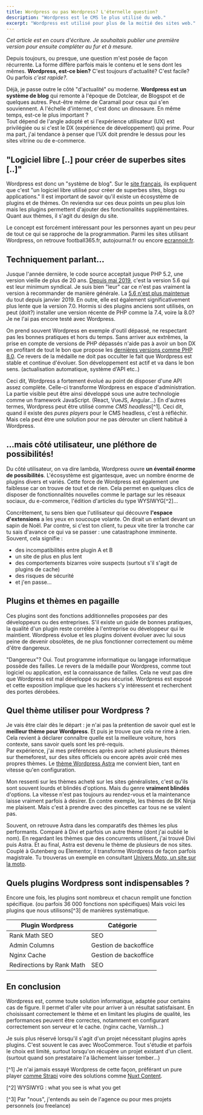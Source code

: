 ```yaml
---
title: Wordpress ou pas Wordpress? L'éternelle question?
description: "Wordpress est le CMS le plus utilisé du web."
excerpt: "Wordpress est utilisé pour plus de la moitié des sites web."
---
```


_Cet article est en cours d'écriture. Je souhaitais publier une première version pour ensuite compléter au fur et à mesure._

Depuis toujours, ou presque, une question m'est posée de façon récurrente. La forme diffère parfois mais le contenu et le sens dont les mêmes.
**Wordpress, est-ce bien?** C'est toujours d'actualité? C'est facile? Ou parfois _c'est rapide?_.

Déjà, je passe outre le côté "d'actualité" ou moderne. **Wordpress est un système de blog** qui remonte à l'époque de Dotclear, de Blogspot et de quelques autres. Peut-être même de Caramail pour ceux qui s'en souviennent. A l'échelle d'internet, c'est donc un dinosaure. En même temps, est-ce le plus important ?  
Tout dépend de l'angle adopté et si l'expérience utilisateur (UX) est privilégiée ou si c'est le DX (expérience de développement) qui prime. Pour ma part, j'ai tendance à penser que l'UX doit prendre le dessus pour les sites vitrine ou de e-commerce.

## "Logiciel libre [..] pour créer de superbes sites [..]"

Wordpress est donc un "système de blog". Sur le [site français](https://fr.wordpress.org), ils expliquent que c'est "un logiciel libre utilisé pour créer de superbes sites, blogs ou applications." Il est important de savoir qu'il existe un écosystème de plugins et de thèmes. On reviendra sur ces deux points un peu plus loin mais les plugins permettent d'ajouter des fonctionalités supplémentaires. Quant aux thèmes, il s'agit du design du site.

Le concept est forcément intéressant pour les personnes ayant un peu peur de tout ce qui se rapproche de la programmation. Parmi les sites utilisant Wordpress, on retrouve football365.fr, autojournal.fr ou encore [ecrannoir.fr](https://www.ecrannoir.fr/).

## Techniquement parlant...

Jusque l'année dernière, le code source acceptait jusque PHP 5.2, une version vieille de plus de 20 ans. [Depuis mai 2019](https://displaywp.com/wordpress-minimum-php-version/), c'est la version 5.6 qui est leur minimum syndical. Je suis bien "leur" car ce n'est pas vraiment la version à recommander de manière générale. La [5.6 n'est plus maintenue](https://www.php.net/supported-versions.php) du tout depuis janvier 2019. En outre, elle est également significativement plus lente que la version 7.0. Hormis si des plugins anciens sont utilisés, on peut (doit?) installer une version récente de PHP comme la 7.4, voire la 8.0? Je ne l'ai pas encore testé avec Wordpress.

On prend souvent Wordpress en exemple d'outil dépassé, ne respectant pas les bonnes pratiques et hors du temps. Sans arriver aux extrêmes, la prise en compte de versions de PHP dépassés n'aide pas à avoir un bon DX en profitant de tout le bon que propose les [dernières versions comme PHP 8.0](/blog/php8-arrive). Ce revers de la médaille ne doit pas occulter le fait que Wordpress est stable et continue d'évoluer. Son développement est actif et va dans le bon sens. (actualisation automatique, système d'API etc..)

Ceci dit, Wordpress a fortement évolué au point de disposer d'une API assez complète. Celle-ci transforme Wordpress en espace d'administration. La partie visible peut être ainsi développé sous une autre technologie comme un framework JavaScript. (React, VueJS, Angular...) En d'autres termes, Wordpress peut être utilisé comme _CMS headless_[^1]. Ceci dit, quand il existe des _pures players_ pour le CMS headless, c'est à réfléchir. Mais cela peut être une solution pour ne pas dérouter un client habitué à Wordpress.

## ...mais côté utilisateur, une pléthore de possibilités!

Du côté utilisateur, on va dire lambda, Wordpress ouvre **un éventail énorme de possibilités**. L'écosystème est gigantesque, avec un nombre énorme de plugins divers et variés. Cette force de Wordpress est également une faiblesse car on trouve de tout et de rien. Cela permet en quelques clics de disposer de fonctionnalités nouvelles comme le partage sur les réseaux sociaux, du e-commerce, l'édition d'articles du type WYSIWYG[^2]...

Concrêtement, tu sens bien que l'utilisateur qui découvre **l'espace d'extensions** a les yeux en soucoupe volante. On dirait un enfant devant un sapin de Noël. Par contre, si c'est ton client, tu peux vite tirer la tronche car tu sais d'avance ce qui va se passer : une catastraphone imminente. Souvent, cela signifie : 

- des incompatibilités entre plugin A et B
- un site de plus en plus lent
- des comportements bizarres voire suspects (surtout s'il s'agit de plugins de cache)
- des risques de sécurité
- et j'en passe...

## Plugins et thèmes en pagaille

Ces plugins sont des fonctions additionnelles proposées par des développeurs ou des entreprises. S'il existe un guide de bonnes pratiques, la qualité d'un plugin reste corrélée à l'entreprise ou développeur qui le maintient. Wordpress évolue et les plugins doivent évoluer avec lui sous peine de devenir obsolètes, de ne plus fonctionner correctement ou même d'être dangereux.

"Dangereux"? Oui. Tout programme informatique ou langage informatique possède des failles. Le revers de la médaille pour Wordpress, comme tout logiciel ou application, est la connaissance de failles. Cela ne veut pas dire que Wordpress est mal développé ou peu sécurisé. Wordpress est exposé et cette exposition implique que les hackers s'y intéressent et recherchent des portes dérobées.

## Quel thème utiliser pour Wordpress ?

Je vais être clair dès le départ : je n'ai pas la prétention de savoir quel est le **meilleur thème pour Wordpress**. Et puis je trouve que cela ne rime à rien. Cela revient à déclarer connaître quelle est la meilleure voiture, hors contexte, sans savoir quels sont les pré-requis.  
Par expérience, j'ai mes préférences après avoir acheté plusieurs thèmes sur themeforest, sur des sites officiels ou encore après avoir créé mes propres thèmes. Le [thème Wordpress Astra](https://wpastra.com/) me convient bien, tant en vitesse qu'en configuration.

Mon ressenti sur les thèmes acheté sur les sites généralistes, c'est qu'ils sont souvent lourds et blindés d'options. Mais du genre **vraiment blindés** d'options. La vitesse n'est pas toujours au rendez-vous et la maintenance laisse vraiment parfois à désirer. En contre exemple, les thèmes de BK Ninja me plaisent. Mais c'est à prendre avec des pincettes car tous ne se valent pas.

Souvent, on retrouve Astra dans les comparatifs des thèmes les plus performants. Comparé à Divi et parfois un autre thème (dont j'ai oublié le nom). En regardant les thèmes que des concurrents utilisent, j'ai trouvé Divi puis Astra. Et au final, Astra est devenu le thème de plusieurs de nos sites. Couplé à Gutenberg ou Elementor, il transforme Wordpress de façon parfois magistrale. Tu trouveras un exemple en consultant [Univers Moto, un site sur la moto](https://www.universmoto.com/).

## Quels plugins Wordpress sont indispensables ?

Encore une fois, les plugins sont nombreux et chacun remplit une fonction spécifique. (ou parfois 36 000 fonctions non spécifiques) Mais voici les plugins que nous utilisons[^3] de manières systèmatique.

| Plugin Wordpress | Catégorie | 
| - | - | 
| Rank Math SEO | SEO | 
| Admin Columns | Gestion de backoffice | 
| Nginx Cache | Gestion de backoffice | 
| Redirections by Rank Math | SEO |


## En conclusion

Wordpress est, comme toute solution informatique, adaptée pour certains cas de figure. Il permet d'aller vite pour arriver à un résultat satisfaisant. En choisissant correctement le thème et en limitant les plugins de qualité, les performances peuvent être correctes, notamment en configurant correctement son serveur et le cache. (nginx cache, Varnish...)

Je suis plus réservé lorsqu'il s'agit d'un projet nécessitant plugins après plugins. C'est souvent le cas avec WooCommerce. Tout s'étudie et parfois le choix est limité, surtout lorsqu'on récupère un projet existant d'un client. (surtout quand son prestataire l'a lâchement laisser tomber...)

[^1] Je n'ai jamais essayé Wordpress de cette façon, préférant un pure player [comme Strapi](https://strapi.io) voire des solutions comme [Nuxt Content](https://content.nuxtjs.org/fr/).

[^2] WYSIWYG : what you see is what you get

[^3] Par "nous", j'entends au sein de l'agence ou pour mes projets personnels (ou freelance)
